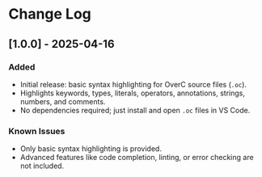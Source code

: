 # Change Log

## [1.0.0] - 2025-04-16

### Added
- Initial release: basic syntax highlighting for OverC source files (`.oc`).
- Highlights keywords, types, literals, operators, annotations, strings, numbers, and comments.
- No dependencies required; just install and open `.oc` files in VS Code.

### Known Issues
- Only basic syntax highlighting is provided.
- Advanced features like code completion, linting, or error checking are not included.
